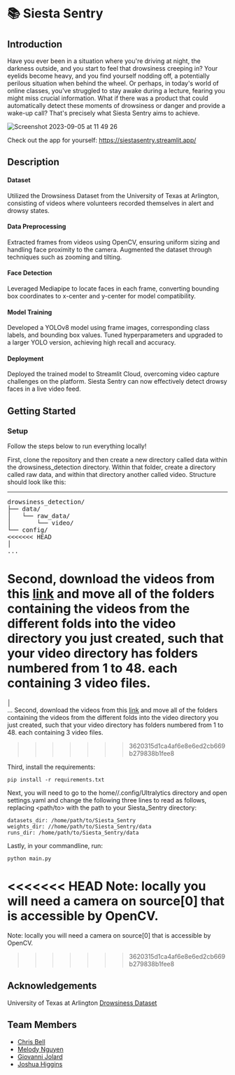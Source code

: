 # 📚 Siesta Sentry

## Introduction
Have you ever been in a situation where you're driving at night, the darkness outside, and you start to feel that drowsiness creeping in? Your eyelids become heavy, and you find yourself nodding off, a potentially perilous situation when behind the wheel. Or perhaps, in today's world of online classes, you've struggled to stay awake during a lecture, fearing you might miss crucial information. What if there was a product that could automatically detect these moments of drowsiness or danger and provide a wake-up call? That's precisely what Siesta Sentry aims to achieve.

![Screenshot 2023-09-05 at 11 49 26](https://github.com/ChrisBell193/Siesta_Sentry/assets/138370119/60a12657-9987-4cda-94ae-8282a87e221c)
<br>

Check out the app for yourself:  https://siestasentry.streamlit.app/


## Description
#### Dataset
Utilized the Drowsiness Dataset from the University of Texas at Arlington, consisting of videos where volunteers recorded themselves in alert and drowsy states.
#### Data Preprocessing
Extracted frames from videos using OpenCV, ensuring uniform sizing and handling face proximity to the camera.
Augmented the dataset through techniques such as zooming and tilting.
#### Face Detection
Leveraged Mediapipe to locate faces in each frame, converting bounding box coordinates to x-center and y-center for model compatibility.
#### Model Training
Developed a YOLOv8 model using frame images, corresponding class labels, and bounding box values.
Tuned hyperparameters and upgraded to a larger YOLO version, achieving high recall and accuracy.
#### Deployment
Deployed the trained model to Streamlit Cloud, overcoming video capture challenges on the platform.
Siesta Sentry can now effectively detect drowsy faces in a live video feed.


## Getting Started
### Setup
Follow the steps below to run everything locally!

First, clone the repository and then create a new directory called data within the drowsiness_detection directory. Within that folder, create a directory called raw data, and within that directory another called video. Structure should look like this:

____________________________
<pre>
drowsiness_detection/
├── data/
│   └── raw_data/
│       └── video/
└── config/
<<<<<<< HEAD
│
...
</pre>
Second, download the videos from this [link](https://www.kaggle.com/datasets/rishab260/uta-reallife-drowsiness-dataset) and move all of the folders containing the videos from the different folds into the video directory you just created, such that your video directory has folders numbered from 1 to 48. each containing 3 video files.
=======
│  
...
</pre>
Second, download the videos from this [link](https://www.kaggle.com/datasets/rishab260/uta-reallife-drowsiness-dataset) and move all of the folders containing the videos from the different folds into the video directory you just created, such that your video directory has folders numbered from 1 to 48. each containing 3 video files. 
>>>>>>> 3620315d1ca4af6e8e6ed2cb669b279838b1fee8

Third, install the requirements:
```
pip install -r requirements.txt
```

Next, you will need to go to the home/<user>/.config/Ultralytics directory and open settings.yaml and change the following three lines to read as follows, replacing <path/to> with the path to your Siesta_Sentry directory:
```
datasets_dir: /home/path/to/Siesta_Sentry
weights_dir: //home/path/to/Siesta_Sentry/data
runs_dir: /home/path/to/Siesta_Sentry/data
```

Lastly, in your commandline, run:
```
python main.py
```

<<<<<<< HEAD
Note: locally you will need a camera on source[0] that is accessible by OpenCV.
=======
Note: locally you will need a camera on source[0] that is accessible by OpenCV.  
>>>>>>> 3620315d1ca4af6e8e6ed2cb669b279838b1fee8

## Acknowledgements
University of Texas at Arlington [Drowsiness Dataset](https://www.kaggle.com/datasets/rishab260/uta-reallife-drowsiness-dataset)

## Team Members
- [Chris Bell](https://www.linkedin.com/in/chris-bell-1263171b3/)
- [Melody Nguyen](https://www.linkedin.com/in/melody-duong/)
- [Giovanni Jolard](https://www.linkedin.com/in/giovanni-jolard-3b9b721b7/)
- [Joshua Higgins](https://www.linkedin.com/in/joshua-higgins-29ab4028b/)
